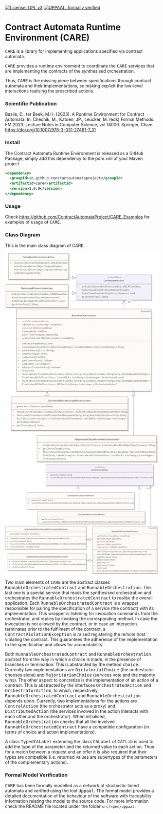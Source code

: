 [![License: GPL v3](https://img.shields.io/badge/License-GPLv3-blue.svg)](https://www.gnu.org/licenses/gpl-3.0)
[![UPPAAL: formally verified](https://img.shields.io/badge/UPPAAL-formally%20verified-blue)](https://github.com/contractautomataproject/CARE/tree/master/src/spec/uppaal)


# Contract Automata Runtime Environment (CARE)

<tt>CARE</tt> is a library for implementing applications specified via contract automata. 

 <tt>CARE</tt>  provides a runtime environment to coordinate the <tt>CARE</tt>  services that are implementing the
  contracts of the synthesised orchestration. 
  
 Thus, <tt>CARE</tt> is the missing piece between specifications through contract automata  and their implementations, so making explicit the low-level interactions realising the prescribed actions.
 
### Scientific Publication

Basile, D., ter Beek, M.H. (2023). A Runtime Environment for Contract Automata. In: Chechik, M., Katoen, JP., Leucker, M. (eds) Formal Methods. FM 2023. Lecture Notes in Computer Science, vol 14000. Springer, Cham. https://doi.org/10.1007/978-3-031-27481-7_31



### Install

The Contract Automata Runtime Environment is released as a GitHub Package, simply add this dependency to the pom.xml of your Maven project.

```xml
<dependency>
  <groupId>io.github.contractautomataproject</groupId>
  <artifactId>care</artifactId>
  <version>1.0.0</version>
</dependency>
```

### Usage

Check https://github.com/ContractAutomataProject/CARE_Examples  for examples of usage of <tt>CARE</tt>.


### Class Diagram

This is the  main class diagram of CARE.

<img src="https://raw.githubusercontent.com/ContractAutomataProject/CARE/master/doc/RunnableOrchestration.png"/>

<img src="https://raw.githubusercontent.com/ContractAutomataProject/CARE/master/doc/RunnableOrchestrated.png"/>



Two main elements of <tt>CARE</tt> are the abstract classes  <tt>RunnableOrchestratedContract</tt> and   <tt>RunnableOrchestration</tt>. 
This last one is a special service that reads the synthesised orchestration and orchestrates the  <tt>RunnableOrchestratedContract</tt> to realise the overall application. 
Each <tt>RunnableOrchestratedContract</tt> is a wrapper responsible for pairing the specification of a service (the contract) with its implementation.
This wrapper is listening for invocation commands from the orchestrator, and replies by invoking the corresponding method. In case the invocation is not allowed by the contract, or in case an interaction terminates prior to the fulfilment of the contract, a <tt>ContractViolationException</tt> is raised registering the remote host violating the contract. This guarantees the adherence of the implementation to the specification and allows for accountability.


Both <tt>RunnableOrchestratedContract</tt> and   <tt>RunnableOrchestration</tt> abstract from the way in which a choice is made, in the presence of branches or termination. 
This is abstracted by the method <tt>choice</tt>.  
Currently two implementations are <tt>DictatorialChoice</tt> (the orchestrator chooses alone) and <tt>MajoritarianChoice</tt> (services vote and the majority wins). 
The other aspect to concretize is the implementation of an action of a contract. 
This is abstracted by the interfaces  <tt>OrchestratedAction</tt> and <tt>OrchestratorAction</tt>, to which, respectively,  <tt>RunnableOrchestratedContract</tt> and   <tt>RunnableOrchestration</tt> depends upon. 
Currently, two implementations for the actions are <tt>CentralAction</tt> (the orchestrator acts as a proxy) and <tt>DistributedAction</tt> (the services involved in the action interacts with each other and the orchestrator).
When initialised,  <tt>RunnableOrchestration</tt> checks that all the involved <tt>RunnableOrchestratedContract</tt> have a compatible configuration (in terms of choice and action implementations).

A class <tt>TypedCALabel</tt> extending the class <tt>CALabel</tt> of <tt>CATLib</tt> is used to add the type of the parameter and the returned value to each action. 
Thus for a match between a request and an offer it is also required that their types are compatible (i.e. returned values are supertypes of the parameters of the complementary actions).

### Formal Model Verification

<tt>CARE</tt> has been formally modelled as a network of  stochastic timed automata and verified using the tool <tt>Uppaal</tt>. 
The formal model provides a detailed documentation of the behaviour of the software with traceability information relating the model to the source code. 
For more information check the README file located under the folder `src/spec/uppaal`.
